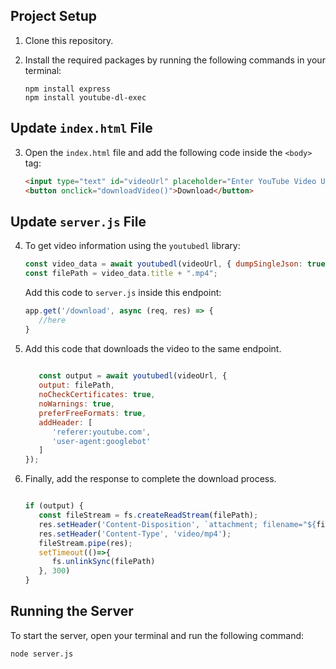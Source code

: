 ## Project Setup

1. Clone this repository.

2. Install the required packages by running the following commands in your terminal:
   ```shell
   npm install express
   npm install youtube-dl-exec
   ```

## Update `index.html` File

3. Open the `index.html` file and add the following code inside the `<body>` tag:
   ```html
   <input type="text" id="videoUrl" placeholder="Enter YouTube Video URL">
   <button onclick="downloadVideo()">Download</button>
   ```

## Update `server.js` File

4. To get video information using the `youtubedl` library:
   ```javascript
   const video_data = await youtubedl(videoUrl, { dumpSingleJson: true, noWarnings: true });
   const filePath = video_data.title + ".mp4";
   ```
   Add this code to `server.js` inside this endpoint:
   ```javascript
   app.get('/download', async (req, res) => {
      //here
   }
   ```

5. Add this code that downloads the video to the same endpoint.


   ```javascript
      
      const output = await youtubedl(videoUrl, {
      output: filePath,
      noCheckCertificates: true,
      noWarnings: true,
      preferFreeFormats: true,
      addHeader: [
         'referer:youtube.com',
         'user-agent:googlebot'
      ]
   });
      ```

6. Finally, add the response to complete the download process.

   ```javascript

   if (output) {
      const fileStream = fs.createReadStream(filePath);
      res.setHeader('Content-Disposition', `attachment; filename="${filePath}"`);
      res.setHeader('Content-Type', 'video/mp4');
      fileStream.pipe(res);
      setTimeout(()=>{
         fs.unlinkSync(filePath)
      }, 300) 
   }
   ```

## Running the Server

To start the server, open your terminal and run the following command:
   ```shell
   node server.js
   ```